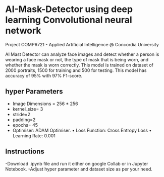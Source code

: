 # AI-Mask-Detector using deep learning Convolutional neural network
Project COMP6721 - Applied Artificial Intelligence @ Concordia University 

AI Mast Detector can analyze face images and detect whether a person is wearing a face mask or not, the type of mask that is being worn, and whether the mask is worn correctly. This model is trained on dataset of 2000 portraits, 1500 for training and 500 for testing. This model has accuracy of 95% with 97% F1-score.

## hyper Parameters
* Image Dimensions = 256 * 256
* kernel_size= 3
* stride=2
* padding=2
* epochs= 45
* Optimiser: ADAM Optimiser.
•	Loss Function: Cross Entropy Loss
•	Learning Rate: 0.001

## Instructions
-Download .ipynb file and run it either on google Collab or in Jupyter Notebook.
-Adjust hyper parameter and dataset size as per your need.

